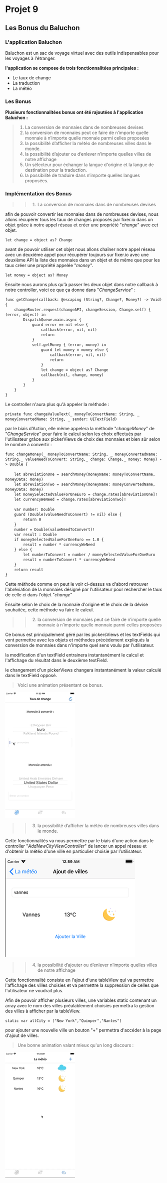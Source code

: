 #  Projet 9
## Les Bonus du Baluchon
### L'application Baluchon
Baluchon est un sac de voyage virtuel avec des outils indispensables pour les voyages à l'étranger.

**l'application se compose de trois fonctionnalitées principales :**
* Le taux de change
* La traduction
* La météo
### Les Bonus
**Plusieurs fonctionnalitées bonus ont été rajoutées à l'application Baluchon :**

> 1. La conversion de monnaies dans de nombreuses devises
> 2. la conversion de monnaies peut ce faire de n’importe quelle monnaie à n’importe quelle monnaie parmi celles proposées
> 3. la possibilité d’afficher la météo de nombreuses villes dans le monde.
> 4. la possibilité d’ajouter ou d’enlever n’importe quelles villes de notre affichage
> 5. Un sélecteur pour échanger la langue d'origine et la langue de destination pour la traduction.
> 6. la possibilité de traduire dans n’importe quelles langues proposées.

### Implémentation des Bonus

>> 1. La conversion de monnaies dans de nombreuses devises

afin de pouvoir convertir les monnaies dans de nombreuses devises, nous allons récupérer tous les taux de changes proposés par fixer.io dans un objet grâce à notre appel réseau et créer une propriété "*change*" avec cet objet.

    let change = object as? Change

avant de pouvoir utiliser cet objet nous allons chaîner notre appel réseau avec un deuxième appel pour récupérer toujours sur fixer.io avec une deuxième API la liste des monnaies dans un objet et de même que pour les taux créer une propriété appelée "*money*".

    let money = object as? Money

Ensuite nous aurons plus qu'à passer les deux objet dans notre callback à notre controller, voici ce que ça donne dans "*ChangeService*" :

    func getChange(callback: @escaping (String?, Change?, Money?) -> Void) {
        changeRouter.request(changeAPI, changeSession, Change.self) { (error, object) in
            DispatchQueue.main.async {
                guard error == nil else {
                    callback(error, nil, nil)
                    return
                }
                self.getMoney { (error, money) in
                    guard let money = money else {
                        callback(error, nil, nil)
                        return
                    }
                    let change = object as? Change
                    callback(nil, change, money)
                }
            }
        }
    }

Le controller n'aura plus qu'à appeler la méthode :

    private func changeValueText(_ moneyToConvertName: String, _ moneyConvertedName: String, _ sender: UITextField)

par le biais d'Action, elle même appelera la méthode "*changeMoney*" de "*ChangeService*" pour faire le calcul selon les choix effectués par l'utilisateur grâce aux pickerViews de choix des monnaies et bien sûr selon le nombre à convertir :

    func changeMoney(_ moneyToConvertName: String, _ moneyConvertedName: String,_ valueNeedToConvert: String,_ change: Change,_ money: Money) -> Double {

        let abreviationOne = searchMoney(moneyName: moneyToConvertName, moneyData: money)
        let abreviationTwo = searchMoney(moneyName: moneyConvertedName, moneyData: money)
        let moneySelectedValueForOneEuro = change.rates[abreviationOne]!
        let currencyWeNeed = change.rates[abreviationTwo]!

        var number: Double
        guard (Double(valueNeedToConvert) != nil) else {
            return 0
        }
        number = Double(valueNeedToConvert)!
        var result : Double
        if moneySelectedValueForOneEuro == 1.0 {
            result = number * currencyWeNeed
        } else {
            let numberToConvert = number / moneySelectedValueForOneEuro
            result = numberToConvert * currencyWeNeed
        }
        return result
    }

Cette méthode comme on peut le voir ci-dessus va d'abord retrouver l'abréviation de la monnaies désigné par l'utilisateur pour rechercher le taux de celle ci dans l'objet "*change*"

Ensuite selon le choix de la monnaie d'origine et le choix de la dévise souhaitée, cette méthode va faire le calcul.


>>  2. la conversion de monnaies peut ce faire de n’importe quelle monnaie à n’importe quelle monnaie parmi celles proposées

Ce bonus est principalement géré par les pickersViews et les textFields qui vont permettre avec les objets et méthodes précédement expliqués la conversion de monnaies dans n'importe quel sens voulu par l'utilisateur.

la modification d'un textField entrainera instantanément le calcul et l'affichage du résultat dans le deuxième textField.

le changement d'un pickerViews changera instantanément la valeur calculé dans le textField opposé.

> Voici une animation présentant ce bonus.

![démonstration du bonus](ImagesReadme/tauxdechange.gif)


>> 3. la possibilité d’afficher la météo de nombreuses villes dans le monde.

Cette fonctionnalités va nous permettre par le biais d'une action dans le controller "*AddNewCityViewController*" de lancer un appel réseau et d'obtenir la météo d'une ville en particulier choisie par l'utilisateur.

![recherche de la météo à Vannes](ImagesReadme/addNewCity.png)

>> 4. la possibilité d’ajouter ou d’enlever n’importe quelles villes de notre affichage

Cette fonctionnalité consiste en l'ajout d'une tableView qui va permettre l'affichage des villes choisies et va permettre la suppression de celles que l'utilisateur ne voudrait plus.

Afin de pouvoir afficher plusieurs villes, une variables static contenant un array avec le nom des villes préalablement choisies permettra la gestion des villes à afficher par la tableView.

    static var allCity = ["New York","Quimper","Nantes"]

pour ajouter une nouvelle ville un bouton "+" permettra d'accéder à la page d'ajout de villes.

> Une bonne animation valant mieux qu'un long discours :

![fonctionnement de la fonction météo](ImagesReadme/weather.gif)


